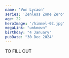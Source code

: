 ```yaml
---
name: 'Von Lycaon'
series: 'Zenless Zone Zero'
age: 22
heroImage: '/himmel-02.jpg'
megaLink: "unknown"
birthday: "4 January"
pubDate: "30 Dec 2024"
---
```

TO FILL OUT